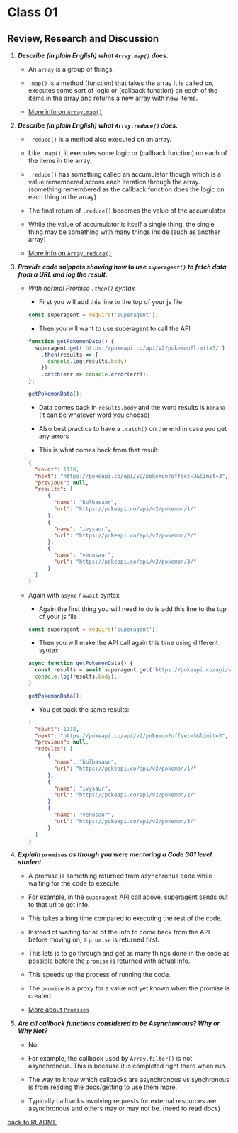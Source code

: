 # Class 01

## Review, Research and Discussion

1. **_Describe (in plain English) what `Array.map()` does._**

    - An `array` is a group of things.

    - `.map()` is a method (function) that takes the array it is called on, executes some sort of logic or (callback function) on each of the items in the array and returns a new array with new items.

    - [More info on `Array.map()`](https://developer.mozilla.org/en-US/docs/Web/JavaScript/Reference/Global_Objects/Array/map)

1. **_Describe (in plain English) what `Array.reduce()` does._**

    - `.reduce()` is a method also executed on an array.

    - Like `.map()`, it executes some logic or (callback function) on each of the items in the array.

    - `.reduce()` has something called an accumulator though which is a value remembered across each iteration through the array. (something remembered as the callback function does the logic on each thing in the array)

    - The final return of `.reduce()` becomes the value of the accumulator

    - While the value of accumulator is itself a single thing, the single thing may be something with many things inside (such as another array)

    - [More info on `Array.reduce()`](https://developer.mozilla.org/en-US/docs/Web/JavaScript/Reference/Global_Objects/Array/reduce)

1. **_Provide code snippets showing how to use `superagent()` to fetch data from a URL and log the result._**

    - _With normal Promise `.then()` syntax_

        - First you will add this line to the top of your js file

        ```javascript
        const superagent = require('superagent');
        ```

        - Then you will want to use superagent to call the API

        ```javascript
        function getPokemonData() {
          superagent.get('https://pokeapi.co/api/v2/pokemon?limit=3/')
            .then(results => {
              console.log(results.body)
            })
            .catch(err => console.error(err));
        };
        
        getPokemonData();
        ```

        - Data comes back in `results.body` and the word results is `banana` (it can be whatever word you choose)

        - Also best practice to have a `.catch()` on the end in case you get any errors

        - This is what comes back from that result:

        ```json
        {
          "count": 1118,
          "next": "https://pokeapi.co/api/v2/pokemon?offset=3&limit=3",
          "previous": null,
          "results": [
              {
                "name": "bulbasaur",
                "url": "https://pokeapi.co/api/v2/pokemon/1/"
              },
              {
                "name": "ivysaur",
                "url": "https://pokeapi.co/api/v2/pokemon/2/"
              },
              {
                "name": "venusaur",
                "url": "https://pokeapi.co/api/v2/pokemon/3/"
              }
          ]
      }
      ```

    - Again with `async` / `await` syntax

        - Again the first thing you will need to do is add this line to the top of your js file

        ```javascript
        const superagent = require('superagent');
        ```

        - Then you will make the API call again this time using different syntax

        ```javascript
        async function getPokemonData() {
          const results = await superagent.get('https://pokeapi.co/api/v2/pokemon?limit=3/');
          console.log(results.body);
        }

        getPokemonData();
        ```

        - You get back the same results:

        ```json
        {
          "count": 1118,
          "next": "https://pokeapi.co/api/v2/pokemon?offset=3&limit=3",
          "previous": null,
          "results": [
              {
                "name": "bulbasaur",
                "url": "https://pokeapi.co/api/v2/pokemon/1/"
              },
              {
                "name": "ivysaur",
                "url": "https://pokeapi.co/api/v2/pokemon/2/"
              },
              {
                "name": "venusaur",
                "url": "https://pokeapi.co/api/v2/pokemon/3/"
              }
          ]
      }
      ```

1. **_Explain `promises` as though you were mentoring a Code 301 level student._**

    - A promise is something returned from asynchronus code while waiting for the code to execute.

    - For example, in the `superagent` API call above, superagent sends out to that url to get info.

    - This takes a long time compared to executing the rest of the code.

    - Instead of waiting for all of the info to come back from the API before moving on, a `promise` is returned first.

    - This lets js to go through and get as many things done in the code as possible before the `promise` is returned with actual info.

    - This speeds up the process of running the code.

    - The `promise` is a proxy for a value not yet known when the promise is created.

    - [More about `Promises`](https://developer.mozilla.org/en-US/docs/Web/JavaScript/Reference/Global_Objects/Promise)

1. **_Are all callback functions considered to be Asynchronous? Why or Why Not?_**

    - No.

    - For example, the callback used by `Array.filter()` is not asynchronous. This is because it is completed right there when run.

    - The way to know which callbacks are asynchronous vs synchronous is from reading the docs/getting to use them more.

    - Typically callbacks involving requests for external resources are asynchronous and others may or may not be. (need to read docs)

[back to README](README.md)

